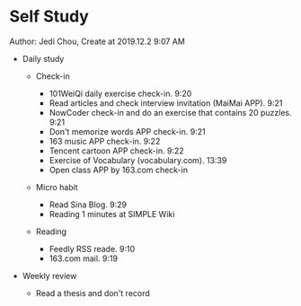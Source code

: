 # Self Study

Author: Jedi Chou, Create at 2019.12.2 9:07 AM

* Daily study
  * Check-in
    * 101WeiQi daily exercise check-in. 9:20
    * Read articles and check interview invitation (MaiMai APP). 9:21
    * NowCoder check-in and do an exercise that contains 20 puzzles. 9:21
    * Don't memorize words APP check-in. 9:21
    * 163 music APP check-in. 9:22
    * Tencent cartoon APP check-in. 9:22
    * Exercise of Vocabulary (vocabulary.com). 13:39
    * Open class APP by 163.com check-in

  * Micro habit
    * Read Sina Blog. 9:29
    * Reading 1 minutes at SIMPLE Wiki

  * Reading
    * Feedly RSS reade. 9:10
    * 163.com mail. 9:19

* Weekly review
  * Read a thesis and don't record
